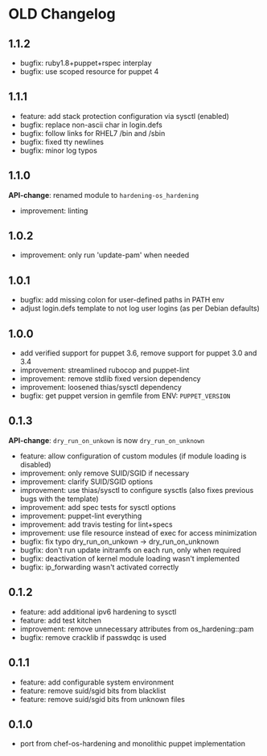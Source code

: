 # OLD Changelog

## 1.1.2

* bugfix: ruby1.8+puppet+rspec interplay
* bugfix: use scoped resource for puppet 4

## 1.1.1

* feature: add stack protection configuration via sysctl (enabled)
* bugfix: replace non-ascii char in login.defs
* bugfix: follow links for RHEL7 /bin and /sbin
* bugfix: fixed tty newlines
* bugfix: minor log typos

## 1.1.0

**API-change**: renamed module to `hardening-os_hardening`

* improvement: linting

## 1.0.2

* improvement: only run 'update-pam' when needed

## 1.0.1

* bugfix: add missing colon for user-defined paths in PATH env
* adjust login.defs template to not log user logins (as per Debian defaults)

## 1.0.0

* add verified support for puppet 3.6, remove support for puppet 3.0 and 3.4
* improvement: streamlined rubocop and puppet-lint
* improvement: remove stdlib fixed version dependency
* improvement: loosened thias/sysctl dependency
* bugfix: get puppet version in gemfile from ENV: `PUPPET_VERSION`

## 0.1.3

**API-change**: `dry_run_on_unkown` is now `dry_run_on_unknown`

* feature: allow configuration of custom modules (if module loading is disabled)
* improvement: only remove SUID/SGID if necessary
* improvement: clarify SUID/SGID options
* improvement: use thias/sysctl to configure sysctls (also fixes previous bugs with the template)
* improvement: add spec tests for sysctl options
* improvement: puppet-lint everything
* improvement: add travis testing for lint+specs
* improvement: use file resource instead of exec for access minimization
* bugfix: fix typo dry_run_on_unkown -> dry_run_on_unknown
* bugfix: don't run update initramfs on each run, only when required
* bugfix: deactivation of kernel module loading wasn't implemented
* bugfix: ip_forwarding wasn't activated correctly

## 0.1.2

* feature: add additional ipv6 hardening to sysctl
* feature: add test kitchen
* improvement: remove unnecessary attributes from os_hardening::pam
* bugfix: remove cracklib if passwdqc is used

## 0.1.1

* feature: add configurable system environment
* feature: remove suid/sgid bits from blacklist
* feature: remove suid/sgid bits from unknown files

## 0.1.0

* port from chef-os-hardening and monolithic puppet implementation
